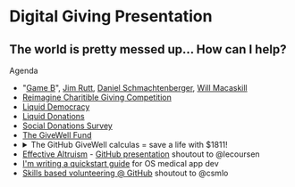# Digital Giving Presentation

## The world is pretty messed up... How can I help? 

Agenda
- "[Game B](https://medium.com/@memetic007/a-journey-to-gameb-4fb13772bcf3)", [Jim Rutt](https://www.jimruttshow.com/), [Daniel Schmachtenberger](http://civilizationemerging.com/), [Will Macaskill](https://www.williammacaskill.com/)
- [Reimagine Charitible Giving  Competition](https://www.openideo.com/challenge-briefs/reimagine-charitable-giving-challenge)
- [Liquid Democracy](https://en.wikipedia.org/wiki/Liquid_democracy#:~:text=Liquid%20democracy%20is%20a%20form,or%20proposed%20popular%2Dcontrol%20apparatuses.) 
- [Liquid Donations](https://github.com/liquid-donations/reimagine-giving)
- [Social Donations Survey](https://docs.google.com/forms/d/e/1FAIpQLScLmK5lTRoY27r0a760BLL3QJXa2ke9M0lg9U7OPG3KHKpqTw/viewform)
- [The GiveWell Fund](https://www.givewell.org/)
- <details><summary>The GitHub GiveWell calculas = save a life with $1811!</summary><br>$1811<br>= $2500 with tax credit <br>+ $2500 matched <br>= $5000 <br>= 762 malaria pills <br>= save 1 person's life </details>
- [Effective Altruism](https://www.centreforeffectivealtruism.org/) - [GitHub presentation](https://github.rewatch.tv/video/3493/how-to-give-effectively-featuring-givewell/)   shoutout to @lecoursen
- [I'm writing a quickstart guide](https://github.com/veganpolice/DHIS2-Quickstart) for OS medical app dev
- [Skills based volunteering @ GitHub](https://github.com/github/SI-skills-based-volunteering)   shoutout to @csmlo
